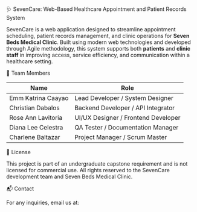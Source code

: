 🩺 SevenCare: Web-Based Healthcare Appointment and Patient Records System

SevenCare is a web application designed to streamline appointment scheduling, patient records management, and clinic operations for **Seven Beds Medical Clinic**. Built using modern web technologies and developed through Agile methodology, this system supports both **patients** and **clinic staff** in improving access, service efficiency, and communication within a healthcare setting.

👥 Team Members

| Name              | Role                                 |
|-------------------|--------------------------------------|
| Emm Katrina Caayao| Lead Developer / System Designer     |
| Christian Dabalos | Backend Developer / API Integrator   |
| Rose Ann Lavitoria| UI/UX Designer / Frontend Developer  |
| Diana Lee Celestra| QA Tester / Documentation Manager    |
| Charlene Baltazar | Project Manager / Scrum Master       |

📄 License

This project is part of an undergraduate capstone requirement and is not licensed for commercial use. All rights reserved to the SevenCare development team and Seven Beds Medical Clinic.

📬 Contact

For any inquiries, email us at: 
